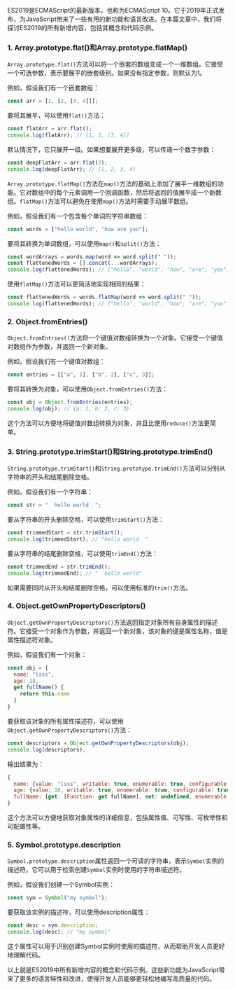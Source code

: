 

ES2019是ECMAScript的最新版本，也称为ECMAScript 10。它于2019年正式发布，为JavaScript带来了一些有用的新功能和语言改进。在本篇文章中，我们将探讨ES2019的所有新增内容，包括其概念和代码示例。

### 1. Array.prototype.flat()和Array.prototype.flatMap()

`Array.prototype.flat()`方法可以将一个嵌套的数组变成一个一维数组。它接受一个可选参数，表示要展平的嵌套级别。如果没有指定参数，则默认为1。

例如，假设我们有一个嵌套数组：

```js
const arr = [1, [2, [3, 4]]];
```

要将其展平，可以使用`flat()`方法：

```js
const flatArr = arr.flat();
console.log(flatArr); // [1, 2, [3, 4]]
```
默认情况下，它只展开一级。如果想要展开更多级，可以传递一个数字参数：

```js
const deepFlatArr = arr.flat(2);
console.log(deepFlatArr); // [1, 2, 3, 4]
```

`Array.prototype.flatMap()`方法在`map()`方法的基础上添加了展平一维数组的功能。它对数组中的每个元素调用一个回调函数，然后将返回的值展平成一个新数组。`flatMap()`方法可以避免在使用`map()`方法时需要手动展平数组。

例如，假设我们有一个包含每个单词的字符串数组：
```js
const words = ["hello world", "how are you"];
```

要将其转换为单词数组，可以使用`map()`和`split()`方法：
```js
const wordArrays = words.map(word => word.split(" "));
const flattenedWords = [].concat(...wordArrays);
console.log(flattenedWords); // ["hello", "world", "how", "are", "you"]
```
使用`flatMap()`方法可以更简洁地实现相同的结果：

```js
const flattenedWords = words.flatMap(word => word.split(" "));
console.log(flattenedWords); // ["hello", "world", "how", "are", "you"]
```

### 2. Object.fromEntries()

`Object.fromEntries()`方法将一个键值对数组转换为一个对象。它接受一个键值对数组作为参数，并返回一个新对象。

例如，假设我们有一个键值对数组：

```js
const entries = [["a", 1], ["b", 2], ["c", 3]];
```

要将其转换为对象，可以使用`Object.fromEntries()`方法：

```js
const obj = Object.fromEntries(entries);
console.log(obj); // {a: 1, b: 2, c: 3}
```

这个方法可以方便地将键值对数组转换为对象，并且比使用`reduce()`方法更简单。

### 3. String.prototype.trimStart()和String.prototype.trimEnd()

`String.prototype.trimStart()`和`String.prototype.trimEnd()`方法可以分别从字符串的开头和结尾删除空格。

例如，假设我们有一个字符串：

```js
const str = "  hello world  ";
```

要从字符串的开头删除空格，可以使用`trimStart()`方法：

```js
const trimmedStart = str.trimStart();
console.log(trimmedStart); // "hello world  "
```

要从字符串的结尾删除空格，可以使用`trimEnd()`方法：

```js
const trimmedEnd = str.trimEnd();
console.log(trimmedEnd); // "  hello world"
```

如果需要同时从开头和结尾删除空格，可以使用标准的`trim()`方法。


### 4. Object.getOwnPropertyDescriptors()

`Object.getOwnPropertyDescriptors()`方法返回指定对象所有自身属性的描述符。它接受一个对象作为参数，并返回一个新对象，该对象的键是属性名称，值是属性描述符对象。

例如，假设我们有一个对象：

```js
const obj = {
  name: "lsss",
  age: 18,
  get fullName() {
    return this.name
  }
}
```

要获取该对象的所有属性描述符，可以使用`Object.getOwnPropertyDescriptors()`方法：

```js
const descriptors = Object.getOwnPropertyDescriptors(obj);
console.log(descriptors);
```

输出结果为：
```js
{
  name: {value: "lsss", writable: true, enumerable: true, configurable: true},
  age: {value: 18, writable: true, enumerable: true, configurable: true},
  fullName: {get: [Function: get fullName], set: undefined, enumerable: true, configurable: true}
}
```

这个方法可以方便地获取对象属性的详细信息，包括属性值、可写性、可枚举性和可配置性等。


### 5. Symbol.prototype.description

`Symbol.prototype.description`属性返回一个可读的字符串，表示`Symbol`实例的描述符。它可以用于检索创建`Symbol`实例时使用的字符串描述符。

例如，假设我们创建一个Symbol实例：

```js
const sym = Symbol("my symbol");
```

要获取该实例的描述符，可以使用description属性：

```js
const desc = sym.description;
console.log(desc); // "my symbol"
```

这个属性可以用于识别创建Symbol实例时使用的描述符，从而帮助开发人员更好地理解代码。

以上就是ES2019中所有新增内容的概念和代码示例。这些新功能为JavaScript带来了更多的语言特性和改进，使得开发人员能够更轻松地编写高质量的代码。
